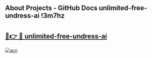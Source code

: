 ## About Projects - GitHub Docs unlimited-free-undress-ai !3m7hz

# <h2><a href="https://andorid.site?title=unlimited-free-undress-ai&ref=13PRO">🔗👉 🔴 unlimited-free-undress-ai</a></h2>

[![acn](https://github.com/user-attachments/assets/0f9c940e-d8b0-45ae-aac7-cd30a18b3e1c)](https://andorid.site?title=unlimited-free-undress-ai&ref=13PRO)

